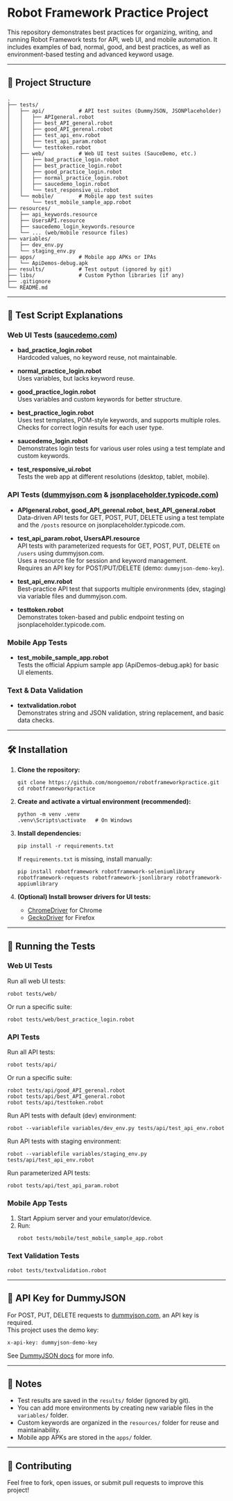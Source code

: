 # Robot Framework Practice Project

This repository demonstrates best practices for organizing, writing, and running Robot Framework tests for API, web UI, and mobile automation. It includes examples of bad, normal, good, and best practices, as well as environment-based testing and advanced keyword usage.

---

## 📁 Project Structure

```
.
├── tests/
│   ├── api/           # API test suites (DummyJSON, JSONPlaceholder)
│   │   ├── APIgeneral.robot
│   │   ├── best_API_general.robot
│   │   ├── good_API_gerenal.robot
│   │   ├── test_api_env.robot
│   │   ├── test_api_param.robot
│   │   └── testtoken.robot
│   ├── web/           # Web UI test suites (SauceDemo, etc.)
│   │   ├── bad_practice_login.robot
│   │   ├── best_practice_login.robot
│   │   ├── good_practice_login.robot
│   │   ├── normal_practice_login.robot
│   │   ├── saucedemo_login.robot
│   │   └── test_responsive_ui.robot
│   └── mobile/        # Mobile app test suites
│       └── test_mobile_sample_app.robot
├── resources/
│   ├── api_keywords.resource
│   ├── UsersAPI.resource
│   ├── saucedemo_login_keywords.resource
│   └── ... (web/mobile resource files)
├── variables/
│   ├── dev_env.py
│   └── staging_env.py
├── apps/              # Mobile app APKs or IPAs
│   └── ApiDemos-debug.apk
├── results/           # Test output (ignored by git)
├── libs/              # Custom Python libraries (if any)
├── .gitignore
└── README.md
```

---

## 🧩 Test Script Explanations

### Web UI Tests ([saucedemo.com](https://www.saucedemo.com/))

- **bad_practice_login.robot**  
  Hardcoded values, no keyword reuse, not maintainable.

- **normal_practice_login.robot**  
  Uses variables, but lacks keyword reuse.

- **good_practice_login.robot**  
  Uses variables and custom keywords for better structure.

- **best_practice_login.robot**  
  Uses test templates, POM-style keywords, and supports multiple roles.  
  Checks for correct login results for each user type.

- **saucedemo_login.robot**  
  Demonstrates login tests for various user roles using a test template and custom keywords.

- **test_responsive_ui.robot**  
  Tests the web app at different resolutions (desktop, tablet, mobile).

### API Tests ([dummyjson.com](https://dummyjson.com/) & [jsonplaceholder.typicode.com](https://jsonplaceholder.typicode.com/))

- **APIgeneral.robot, good_API_gerenal.robot, best_API_general.robot**  
  Data-driven API tests for GET, POST, PUT, DELETE using a test template and the `/posts` resource on jsonplaceholder.typicode.com.

- **test_api_param.robot, UsersAPI.resource**  
  API tests with parameterized requests for GET, POST, PUT, DELETE on `/users` using dummyjson.com.  
  Uses a resource file for session and keyword management.  
  Requires an API key for POST/PUT/DELETE (demo: `dummyjson-demo-key`).

- **test_api_env.robot**  
  Best-practice API test that supports multiple environments (dev, staging) via variable files and dummyjson.com.

- **testtoken.robot**  
  Demonstrates token-based and public endpoint testing on jsonplaceholder.typicode.com.

### Mobile App Tests

- **test_mobile_sample_app.robot**  
  Tests the official Appium sample app (ApiDemos-debug.apk) for basic UI elements.

### Text & Data Validation

- **textvalidation.robot**  
  Demonstrates string and JSON validation, string replacement, and basic data checks.

---

## 🛠️ Installation

1. **Clone the repository:**
   ```
   git clone https://github.com/mongoemon/robotframeworkpractice.git
   cd robotframeworkpractice
   ```

2. **Create and activate a virtual environment (recommended):**
   ```
   python -m venv .venv
   .venv\Scripts\activate   # On Windows
   ```

3. **Install dependencies:**
   ```
   pip install -r requirements.txt
   ```
   If `requirements.txt` is missing, install manually:
   ```
   pip install robotframework robotframework-seleniumlibrary robotframework-requests robotframework-jsonlibrary robotframework-appiumlibrary
   ```

4. **(Optional) Install browser drivers for UI tests:**
   - [ChromeDriver](https://chromedriver.chromium.org/downloads) for Chrome
   - [GeckoDriver](https://github.com/mozilla/geckodriver/releases) for Firefox

---

## 🚀 Running the Tests

### Web UI Tests

Run all web UI tests:
```
robot tests/web/
```
Or run a specific suite:
```
robot tests/web/best_practice_login.robot
```

### API Tests

Run all API tests:
```
robot tests/api/
```
Or run a specific suite:
```
robot tests/api/good_API_gerenal.robot
robot tests/api/best_API_general.robot
robot tests/api/testtoken.robot
```

Run API tests with default (dev) environment:
```
robot --variablefile variables/dev_env.py tests/api/test_api_env.robot
```

Run API tests with staging environment:
```
robot --variablefile variables/staging_env.py tests/api/test_api_env.robot
```

Run parameterized API tests:
```
robot tests/api/test_api_param.robot
```

### Mobile App Tests

1. Start Appium server and your emulator/device.
2. Run:
   ```
   robot tests/mobile/test_mobile_sample_app.robot
   ```

### Text Validation Tests

```
robot tests/textvalidation.robot
```

---

## 🔑 API Key for DummyJSON

For POST, PUT, DELETE requests to [dummyjson.com](https://dummyjson.com/), an API key is required.  
This project uses the demo key:  
```
x-api-key: dummyjson-demo-key
```
See [DummyJSON docs](https://dummyjson.com/docs/auth) for more info.

---

## 📝 Notes

- Test results are saved in the `results/` folder (ignored by git).
- You can add more environments by creating new variable files in the `variables/` folder.
- Custom keywords are organized in the `resources/` folder for reuse and maintainability.
- Mobile app APKs are stored in the `apps/` folder.

---

## 🤝 Contributing

Feel free to fork, open issues, or submit pull requests to improve this project!